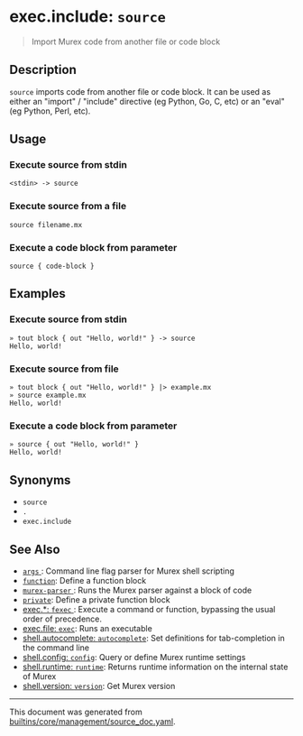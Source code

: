 # exec.include: `source`

> Import Murex code from another file or code block

## Description

`source` imports code from another file or code block. It can be used as either
an "import" / "include" directive (eg Python, Go, C, etc) or an "eval" (eg
Python, Perl, etc).

## Usage

### Execute source from stdin

```
<stdin> -> source
```

### Execute source from a file

```
source filename.mx
```

### Execute a code block from parameter

```
source { code-block }
```

## Examples

### Execute source from stdin

```
» tout block { out "Hello, world!" } -> source
Hello, world!
```

### Execute source from file

```
» tout block { out "Hello, world!" } |> example.mx
» source example.mx
Hello, world!
```

### Execute a code block from parameter

```
» source { out "Hello, world!" }
Hello, world!
```

## Synonyms

* `source`
* `.`
* `exec.include`


## See Also

* [`args` ](../commands/args.md):
  Command line flag parser for Murex shell scripting
* [`function`](../commands/function.md):
  Define a function block
* [`murex-parser` ](../commands/murex-parser.md):
  Runs the Murex parser against a block of code 
* [`private`](../commands/private.md):
  Define a private function block
* [exec.*: `fexec` ](../commands/fexec.md):
  Execute a command or function, bypassing the usual order of precedence.
* [exec.file: `exec`](../commands/exec.md):
  Runs an executable
* [shell.autocomplete: `autocomplete`](../commands/autocomplete.md):
  Set definitions for tab-completion in the command line
* [shell.config: `config`](../commands/config.md):
  Query or define Murex runtime settings
* [shell.runtime: `runtime`](../commands/runtime.md):
  Returns runtime information on the internal state of Murex
* [shell.version: `version`](../commands/version.md):
  Get Murex version

<hr/>

This document was generated from [builtins/core/management/source_doc.yaml](https://github.com/lmorg/murex/blob/master/builtins/core/management/source_doc.yaml).